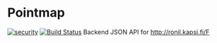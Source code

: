 # Pointmap

[![security](https://hakiri.io/github/Coolnesss/Coordinates/master.svg)](https://hakiri.io/github/Coolnesss/Coordinates/master)
[![Build Status](https://travis-ci.org/Coolnesss/Coordinates.svg)](https://travis-ci.org/Coolnesss/Coordinates)
Backend JSON API for http://ronil.kapsi.fi/F
